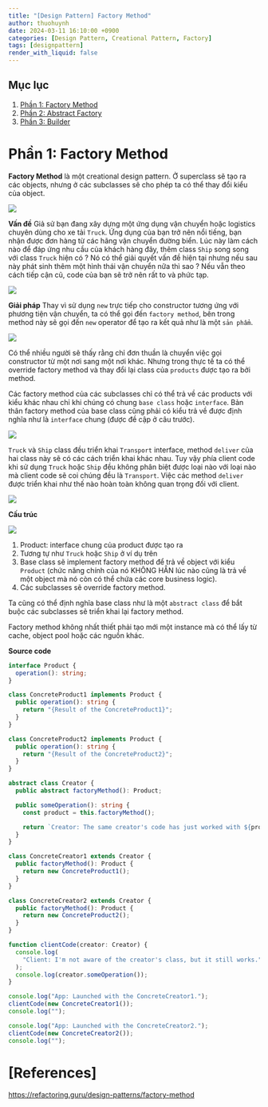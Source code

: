 ```yaml
---
title: "[Design Pattern] Factory Method"
author: thuohuynh
date: 2024-03-11 16:10:00 +0900
categories: [Design Pattern, Creational Pattern, Factory]
tags: [designpattern]
render_with_liquid: false
---
```


## Mục lục

1. [Phần 1: Factory Method](/posts/Factory-Method-Pattern)
2. [Phần 2: Abstract Factory](/posts/Abstract-Factory-Pattern)
3. [Phần 3: Builder](/posts/Builder-Pattern)

# Phần 1: Factory Method

**Factory Method** là một creational design pattern. Ở superclass sẽ tạo ra các objects, nhưng ở các subclasses sẽ cho phép ta có thể thay đổi kiểu của object.

![](https://refactoring.guru/images/patterns/content/factory-method/factory-method-en.png)

**Vấn đề** Giả sử bạn đang xây dựng một ứng dụng vận chuyển hoặc logistics chuyên dùng cho xe tải `Truck`. Ứng dụng của bạn trở nên nổi tiếng, bạn nhận được đơn hàng từ các hãng vận chuyển đường biển. Lúc này làm cách nào để đáp ứng nhu cầu của khách hàng đây, thêm class `Ship` song song với class `Truck` hiện có ? Nó có thể giải quyết vấn đề hiện tại nhưng nếu sau này phát sinh thêm một hình thái vận chuyển nữa thì sao ? Nếu vẫn theo cách tiếp cận cũ, code của bạn sẽ trở nên rất to và phức tạp.

![](https://refactoring.guru/images/patterns/diagrams/factory-method/problem1-en.png)

**Giải pháp** Thay vì sử dụng `new` trực tiếp cho constructor tương ứng với phương tiện vận chuyển, ta có thể gọi đến `factory method`, bên trong method này sẽ gọi đến `new` operator để tạo ra kết quả như là một `sản phẩm`.

![](https://refactoring.guru/images/patterns/diagrams/factory-method/solution1.png)

Có thể nhiều người sẽ thấy rằng chỉ đơn thuần là chuyển việc gọi constructor từ một nơi sang một nơi khác. Nhưng trong thực tế ta có thể override factory method và thay đổi lại class của `products` được tạo ra bởi method.

Các factory method của các subclasses chỉ có thể trả về các products với kiểu khác nhau chỉ khi chúng có chung `base class` hoặc `interface`. Bản thân factory method của base class cũng phải có kiểu trả về được định nghĩa như là `interface` chung (được đề cập ở câu trước).

![](https://refactoring.guru/images/patterns/diagrams/factory-method/solution2-en.png)

`Truck` và `Ship` class đều triển khai `Transport` interface, method `deliver` của hai class này sẽ có các cách triển khai khác nhau. Tuy vậy phía client code khi sử dụng `Truck` hoặc `Ship` đều không phân biệt được loại nào với loại nào mà client code sẽ coi chúng đều là `Transport`. Việc các method `deliver` được triển khai như thế nào hoàn toàn không quan trọng đối với client.

![](https://refactoring.guru/images/patterns/diagrams/factory-method/solution3-en.png)

**Cấu trúc**

![](https://refactoring.guru/images/patterns/diagrams/factory-method/structure.png)

1. Product: interface chung của product được tạo ra
2. Tương tự như `Truck` hoặc `Ship` ở ví dụ trên
3. Base class sẽ implement factory method để trả về object với kiểu `Product` (chức năng chính của nó KHÔNG HẲN lúc nào cũng là trả về một object mà nó còn có thể chứa các core business logic).
4. Các subclasses sẽ override factory method.

Ta cũng có thể định nghĩa base class như là một `abstract class` để bắt buộc các subclasses sẽ triển khai lại factory method.

Factory method không nhất thiết phải tạo mới một instance mà có thể lấy từ cache, object pool hoặc các nguồn khác.

**Source code**

```typescript
interface Product {
  operation(): string;
}

class ConcreteProduct1 implements Product {
  public operation(): string {
    return "{Result of the ConcreteProduct1}";
  }
}

class ConcreteProduct2 implements Product {
  public operation(): string {
    return "{Result of the ConcreteProduct2}";
  }
}

abstract class Creator {
  public abstract factoryMethod(): Product;

  public someOperation(): string {
    const product = this.factoryMethod();

    return `Creator: The same creator's code has just worked with ${product.operation()}`;
  }
}

class ConcreteCreator1 extends Creator {
  public factoryMethod(): Product {
    return new ConcreteProduct1();
  }
}

class ConcreteCreator2 extends Creator {
  public factoryMethod(): Product {
    return new ConcreteProduct2();
  }
}

function clientCode(creator: Creator) {
  console.log(
    "Client: I'm not aware of the creator's class, but it still works."
  );
  console.log(creator.someOperation());
}

console.log("App: Launched with the ConcreteCreator1.");
clientCode(new ConcreteCreator1());
console.log("");

console.log("App: Launched with the ConcreteCreator2.");
clientCode(new ConcreteCreator2());
console.log("");
```

# [References]

https://refactoring.guru/design-patterns/factory-method
